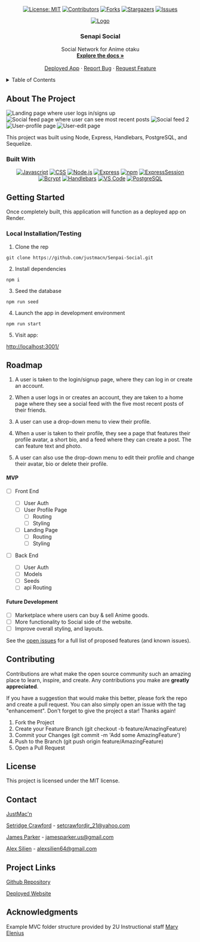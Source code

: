 <div align="center">

[![License: MIT](https://img.shields.io/badge/License-MIT-yellow.svg)](https://opensource.org/licenses/MIT)
[![Contributors](https://img.shields.io/github/contributors/justmacn/Senpai-Social.svg?style=plastic&logo=appveyor)](https://github.com/justmacn/Senpai-Social/graphs/contributors)
[![Forks](https://img.shields.io/github/forks/justmacn/Senpai-Social.svg?style=plastic&logo=appveyor)](https://github.com/justmacn/Senpai-Social/network/members)
[![Stargazers](https://img.shields.io/github/stars/justmacn/Senpai-Social.svg?style=plastic&logo=appveyor)](https://github.com/justmacn/Senpai-Social/stargazers)
[![Issues](https://img.shields.io/github/issues/justmacn/Senpai-Social.svg?style=plastic&logo=appveyor)](https://github.com/justmacn/Senpai-Social/issues)

</div>

<!--  -->

<div align="center">
  <a href="https://github.com/justmacn/Senpai-Social">
  <!-- -->
    <img src="./public/images/ss-logo-placeholder-8.png" alt="Logo" width="auto" height="auto">
  </a>

<!-- -->
  <h3 align="center">Senapi Social</h3>

  <p align="center">
  <!-- -->
    Social Network for Anime otaku <br />
    <a href="https://github.com/justmacn/Senpai-Social"><strong>Explore the docs »</strong></a>
    <br />
    <br />
    <!-- TODO: Edit deployment link -->
    <a href="https://senapisocial.onrender.com">Deployed App</a>
    ·
    <a href="https://github.com/justmacn/Senpai-Social/issues">Report Bug</a>
    ·
    <a href="https://github.com/justmacn/Senpai-Social/issues">Request Feature</a>

  </p>
</div>

<!-- TABLE OF CONTENTS -->
<details>
  <summary>Table of Contents</summary>
  <ol>
    <li>
      <a href="#about-the-project">About The Project</a>
      <ul>
        <li><a href="#built-with">Built With</a></li>
      </ul>
    </li>  
    <li><a href="#getting-started">Installation</a></li>
    <li><a href="#roadmap">Roadmap</a></li>
    <li><a href="#mvp">Minimum Viable Product</a></li>
    <li><a href="#future-development">Future Development</a></li>
    <li><a href="#contributing">Contributions</a></li>
    <li><a href="#license">License</a></li>
    <li><a href="#contact">Contact</a></li>
    <li><a href="#project-links">Links</a></li>
    <li><a href="#acknowledgments">Acknowledgments</a></li>
  </ol>
</details>

<!-- ABOUT THE PROJECT -->

## About The Project

<!-- TODO: add your screenshots or demo videos here -->
<!-- Add screenshots using the following format: -->
![Landing page where user logs in/signs up](./public/images/Screen%20Shot%202024-08-14%20at%2012.40.01%20PM.png)
![Social feed page where user can see most recent posts](./public/images/Screen%20Shot%202024-08-14%20at%2012.50.21%20PM.png)
![Social feed 2](./public/images/Screen%20Shot%202024-08-14%20at%2012.53.19%20PM.png)
![User-profile page](./public/images/image.png)
![User-edit page]()
<!-- ![Screenshot alt description](directPathOfScreenshots) -->
<!-- Add video demos using the following format: -->
<!-- ![Video alt description](directPathOfVideos) -->

This project was built using Node, Express, Handlebars, PostgreSQL, and Sequelize.

### Built With

<div align="center">

<!-- TODO      "bcrypt": "^5.0.0",
    "connect-session-sequelize": "^7.0.4",
    "dotenv": "^8.2.0",
    "express": "^4.17.1",
    "express-handlebars": "^5.2.0",
    "express-session": "^1.17.1",
    "pg": "^8.11.3",
    "sequelize": "^6.3.5"
  },
  "devDependencies": {
    "nodemon": "^3.0.3" -->

<!-- -->

[![Javascript](https://img.shields.io/badge/Language-JavaScript-ff0000?style=plastic&logo=JavaScript&logoWidth=10)](https://javascript.info/)
[![CSS](https://img.shields.io/badge/Language-CSS-ff8000?style=plastic&logo=CSS3&logoWidth=10)](https://developer.mozilla.org/en-US/docs/Web/CSS)
[![Node.js](https://img.shields.io/badge/Framework-Node.js-ffff00?style=plastic&logo=Node.js&logoWidth=10)](https://nodejs.org/en/)
[![Express](https://img.shields.io/badge/Framework-Express-80ff00?style=plastic&logo=Express&logoWidth=10)](https://expressjs.com/)
[![npm](https://img.shields.io/badge/Tool-npm-00ff00?style=plastic&logo=npm&logoWidth=10)](https://www.npmjs.com/)
[![ExpressSession](https://img.shields.io/badge/Package-Express_Session-00ff80?style=plastic&logo=npm&logoWidth=10)](https://www.npmjs.com/package/express-session)
[![Bcrypt](https://img.shields.io/badge/Package-Bcrypt-00ffff?style=plastic&logo=npm&logoWidth=10)](https://www.npmjs.com/package/bcrypt)
[![Handlebars](https://img.shields.io/badge/Package-Handlebars-0080ff?style=plastic&logo=handlebarsdotjs&logoWidth=10)](https://handlebarsjs.com/)
[![VS Code](https://img.shields.io/badge/IDE-VSCode-0000ff?style=plastic&logo=VisualStudioCode&logoWidth=10)](https://code.visualstudio.com/docs)
[![PostgreSQL](https://img.shields.io/badge/Database-PostgreSQL-8000ff?style=plastic&logo=PostgreSQL&logoWidth=10)](https://www.postgresql.org/docs/)

</div>

<!-- GETTING STARTED -->

## Getting Started

Once completely built, this application will function as a deployed app on Render.

### Local Installation/Testing

1. Clone the rep

```
git clone https://github.com/justmacn/Senpai-Social.git
```

2. Install dependencies

```
npm i
```

3. Seed the database

```
npm run seed
```

4. Launch the app in development environment

```
npm run start
```

5. Visit app:

[http://localhost:3001/](http://localhost:3001/)

<!-- ROADMAP -->

## Roadmap

<!-- TODO: Plan out rough roadmap here -->
 1. A user is taken to the login/signup page, where they can log in or create an account.

 2. When a user logs in or creates an account, they are taken to a home page where they see a social feed with the five most recent posts of their friends. 

 3. A user can use a drop-down menu to view their profile. 

 4. When a user is taken to their profile, they see a page that features their profile avatar, a short bio, and a feed where they can create a post. The can feature text and photo. 

 5. A user can also use the drop-down menu to edit their profile and change their avatar, bio or delete their profile.

#### MVP

<!-- This is a nested check-box that displays a nice checked or unchecked list on your Github repo to show your visitor's a quick road map! -->

- [ ] Front End

  - [ ] User Auth
  - [ ] User Profile Page
    - [ ] Routing
    - [ ] Styling
  - [ ] Landing Page
    - [ ] Routing
    - [ ] Styling

- [ ] Back End
  - [ ] User Auth
  - [ ] Models
  - [ ] Seeds
  - [ ] api Routing

#### Future Development

- [ ] Marketplace where users can buy & sell Anime goods.
- [ ] More functionality to Social side of the website.
- [ ] Improve overall styling, and layouts.

See the [open issues](https://github.com/justmacn/Senpai-Social/issues) for a full list of proposed features (and known issues).

<!-- CONTRIBUTING -->

## Contributing

Contributions are what make the open source community such an amazing place to learn, inspire, and create. Any contributions you make are **greatly appreciated**.

If you have a suggestion that would make this better, please fork the repo and create a pull request. You can also simply open an issue with the tag "enhancement".
Don't forget to give the project a star! Thanks again!

1. Fork the Project
2. Create your Feature Branch (git checkout -b feature/AmazingFeature)
3. Commit your Changes (git commit -m 'Add some AmazingFeature')
4. Push to the Branch (git push origin feature/AmazingFeature)
5. Open a Pull Request

<!-- LICENSE -->

## License

This project is licensed under the MIT license.

<!-- CONTACT -->

## Contact

<!-- -->

[JustMac'n](https://github.com/justmacn)

[Setridge Crawford](https://github.com/SetCra21) - setcrawfordjr_21@yahoo.com

[James Parker](https://github.com/JamesWilliamParker) - jamesparker.us@gmail.com

[Alex Silien](https://github.com/AlexSilien1) - alexsilien64@gmail.com


## Project Links

[Github Repository](https://github.com/justmacn/Senpai-Social)


[Deployed Website](https://senapisocial.onrender.com)


<!-- ACKNOWLEDGMENTS -->

## Acknowledgments

<!-- TODO: Add any acknowledgements you would like here -->

Example MVC folder structure provided by 2U Instructional staff [Mary Elenius](https://maryelenius.com/)
